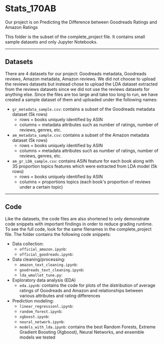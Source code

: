 
# Stats_170AB

Our project is on Predicting the Difference between Goodreads Ratings and Amazon Ratings

This folder is the subset of the complete_project file. It contains small sample datasets and only Jupyter Notebooks.

---

## Datasets

There are 4 datasets for our project: Goodreads metadata, Goodreads reviews, Amazon metadata, Amazon reviews. We did not choose to upload the reviews datasets but instead chose to upload the LDA dataset extracted from the reviews datasets since we did not use the reviews datasets for anything else. Since the files are too large and take too long to run, we have created a sample dataset of them and uploaded under the following names:
- ```gr_metadata_sample.csv```: contains a subset of the Goodreads metadata dataset (5k rows)
   - rows = books uniquely identified by ASIN
   - columns = metadata attributes such as number of ratings, number of reviews, genres, etc.
- ```am_metadata_sample.csv```: contains a subset of the Amazon metadata dataset (5k rows)
    - rows = books uniquely identified by ASIN
   - columns = metadata attributes such as number of ratings, number of reviews, genres, etc.
- ```am_gr_LDA_sample.csv```: contains ASIN feature for each book along with 35 proportion topics features which were extracted from LDA model (5k rows)
   - rows = books uniquely identified by ASIN
   - columns = proportions topics (each book's proportion of reviews under a certain topic)
   
----

## Code

Like the datasets, the code files are also shortened to only demonstrate code snippets with important findings in order to reduce grading runtime. To see the full code, look for the same filenames in the complete_project file. The folder contains the following code snippets:
- Data collection:
   - ```official_amazon.ipynb```:
   - ```official_goodreads.ipynb```:
- Data cleaning/processing:
   - ```amazon_text_cleaning.ipynb```:
   - ```goodreads_text_cleaning.ipynb```:
   - ```lda_wmallet_tune.py```:
- Exploratory data analysis (EDA)
   - ```eda.ipynb```: contains the code for plots of the distribution of average ratings of Goodreads and Amazon and relationships between various attributes and rating differences
- Prediction modeling:
   - ```linear_regressionl.ipynb```:
   - ```random_forest.ipynb```:
   - ```xgboost.ipynb```:
   - ```neural_network.ipynb```:
   - ```models_with_lda.ipynb```: contains the best Random Forests, Extreme Gradient Boosting (Xgboost), Neural Networks, and ensemble models we tested
